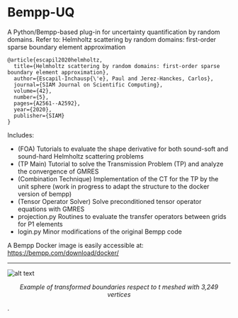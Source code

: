 # Bempp-UQ
A Python/Bempp-based plug-in for uncertainty quantification by random domains. 
Refer to: Helmholtz scattering by random domains: first-order sparse boundary element approximation

```
@article{escapil2020helmholtz,
  title={Helmholtz scattering by random domains: first-order sparse boundary element approximation},
  author={Escapil-Inchausp{\'e}, Paul and Jerez-Hanckes, Carlos},
  journal={SIAM Journal on Scientific Computing},
  volume={42},
  number={5},
  pages={A2561--A2592},
  year={2020},
  publisher={SIAM}
}
```

Includes:
- (FOA) Tutorials to evaluate the shape derivative for both sound-soft and sound-hard Helmholtz scattering problems
- (TP Main) Tutorial to solve the Transmission Problem (TP) and analyze the convergence of GMRES
- (Combination Technique) Implementation of the CT for the TP by the unit sphere (work in progress to adapt the structure to the docker version of bempp)
- (Tensor Operator Solver) Solve preconditioned tensor operator equations with GMRES
- projection.py Routines to evaluate the transfer operators between grids for P1 elements
- login.py Minor modifications of the original Bempp code

A Bempp Docker image is easily accessible at: https://bempp.com/download/docker/

---
![alt text](https://i.ibb.co/YQ9Bqpt/transformation.png)*<p align="center">Example of transformed boundaries respect to t meshed with 3,249 vertices</p>*.
